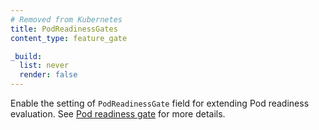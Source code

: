 ```yaml
---
# Removed from Kubernetes
title: PodReadinessGates
content_type: feature_gate

_build:
  list: never
  render: false
---
```

Enable the setting of `PodReadinessGate` field for extending
Pod readiness evaluation. See [Pod readiness gate](/docs/concepts/workloads/pods/pod-lifecycle/#pod-readiness-gate)
for more details.
